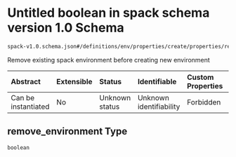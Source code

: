 # Untitled boolean in spack schema version 1.0 Schema

```txt
spack-v1.0.schema.json#/definitions/env/properties/create/properties/remove_environment
```

Remove existing spack environment before creating new environment

| Abstract            | Extensible | Status         | Identifiable            | Custom Properties | Additional Properties | Access Restrictions | Defined In                                                                      |
| :------------------ | :--------- | :------------- | :---------------------- | :---------------- | :-------------------- | :------------------ | :------------------------------------------------------------------------------ |
| Can be instantiated | No         | Unknown status | Unknown identifiability | Forbidden         | Allowed               | none                | [spack-v1.0.schema.json*](../out/spack-v1.0.schema.json "open original schema") |

## remove_environment Type

`boolean`
